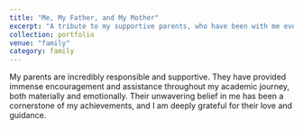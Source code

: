 ```yaml
---
title: "Me, My Father, and My Mother"
excerpt: "A tribute to my supportive parents, who have been with me every step of the way.<br/><img src='/images/three.jpg'>"
collection: portfolio
venue: "family"
category: family
---
```


My parents are incredibly responsible and supportive. They have provided immense encouragement and assistance throughout my academic journey, both materially and emotionally. Their unwavering belief in me has been a cornerstone of my achievements, and I am deeply grateful for their love and guidance.
